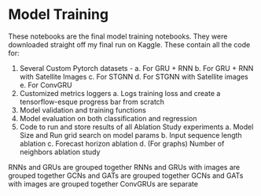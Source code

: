 # Model Training

These notebooks are the final model training notebooks. They were downloaded straight off my final run on Kaggle. These contain all the code for:

1. Several Custom Pytorch datasets -
   a. For GRU + RNN
   b. For GRU + RNN with Satellite Images
   c. For STGNN
   d. For STGNN with Satellite images
   e. For ConvGRU
2. Customized metrics loggers
   a. Logs training loss and create a tensorflow-esque progress bar from scratch
3. Model validation and training functions
4. Model evaluation on both classification and regression
5. Code to run and store results of all Ablation Study experiments
   a. Model Size and Run grid search on model params
   b. Input sequence length ablation
   c. Forecast horizon ablation
   d. (For graphs) Number of neighbors ablation study

RNNs and GRUs are grouped together
RNNs and GRUs with images are grouped together
GCNs and GATs are grouped together
GCNs and GATs with images are grouped together
ConvGRUs are separate
